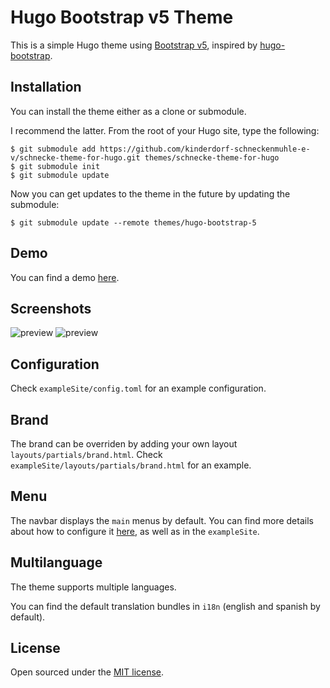# Hugo Bootstrap v5 Theme

This is a simple Hugo theme using [Bootstrap v5](https://getbootstrap.com/), inspired by [hugo-bootstrap](https://github.com/Xzya/hugo-bootstrap).

## Installation

You can install the theme either as a clone or submodule.

I recommend the latter. From the root of your Hugo site, type the following:

```shell
$ git submodule add https://github.com/kinderdorf-schneckenmuhle-e-v/schnecke-theme-for-hugo.git themes/schnecke-theme-for-hugo
$ git submodule init
$ git submodule update
```

Now you can get updates to the theme in the future by updating the submodule:

```
$ git submodule update --remote themes/hugo-bootstrap-5
```

## Demo

You can find a demo [here](https://themes.gohugo.io/theme/hugo-bootstrap-5/).

## Screenshots

![preview](https://raw.githubusercontent.com/NotWoods/hugo-bootstrap-5/master/images/screenshot.png)
![preview](https://raw.githubusercontent.com/NotWoods/hugo-bootstrap-5/master/images/screenshot2.png)

## Configuration

Check `exampleSite/config.toml` for an example configuration.

## Brand

The brand can be overriden by adding your own layout `layouts/partials/brand.html`. Check `exampleSite/layouts/partials/brand.html` for an example.

## Menu

The navbar displays the `main` menus by default. You can find more details about how to configure it [here](https://gohugo.io/templates/menu-templates/), as well as in the `exampleSite`.

## Multilanguage

The theme supports multiple languages.

You can find the default translation bundles in `i18n` (english and spanish by default).

## License

Open sourced under the [MIT license](./LICENSE.md).
